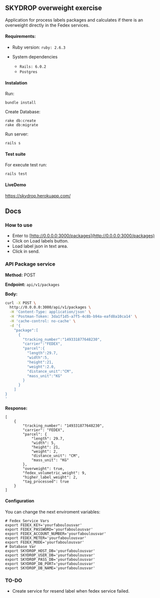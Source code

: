 ## SKYDROP overweight exercise

Application for process labels packages and calculates if there is an overweight directly in the Fedex services.

#### Requirements:

* Ruby version: `ruby: 2.6.3`

* System dependencies
     - `Rails: 6.0.2`
     - `Postgres`

#### Instalation

Run:

```
bundle install
```

Create Database:

```
rake db:create
rake db:migrate
```

Run server: 

```
rails s
```

#### Test suite

For execute test run:

```
rails test
```

#### LiveDemo

https://skydrop.herokuapp.com/

## Docs

### How to use

- Enter to [http://0.0.0.0:3000/packages](http://0.0.0.0:3000/packages)
- Click on Load labels button.
- Load label json in text area.
- Click in send.

### API Package service

**Method:** POST

**Endpoint:** `api/v1/packages`

**Body:** 

```bash
curl -X POST \
  http://0.0.0.0:3000/api/v1/packages \
  -H 'Content-Type: application/json' \
  -H 'Postman-Token: 3da1f1d5-a7f5-4c8b-b94a-eafd8a10ca14' \
  -H 'cache-control: no-cache' \
  -d '{
	"package":[
	  {
	    "tracking_number":"149331877648230",
	    "carrier":"FEDEX",
	    "parcel":{
	      "length":29.7,
	      "width":5,
	      "height":21,
	      "weight":2.0,
	      "distance_unit":"CM",
	      "mass_unit":"KG"
	    }
	  }
	]
}
'
```

**Response:**

```
[
    {
        "tracking_number": "149331877648230",
        "carrier": "FEDEX",
        "parcel": {
            "length": 29.7,
            "width": 5,
            "height": 21,
            "weight": 2,
            "distance_unit": "CM",
            "mass_unit": "KG"
        },
        "overweight": true,
        "fedex_volumetric_weight": 9,
        "higher_label_weight": 2,
        "tag_processed": true
    }
]
```

#### Configuration

You can change the next enviroment variables:

```
# Fedex Service Vars
export FEDEX_KEY='yourfaboulousvar'
export FEDEX_PASSWORD='yourfaboulousvar'
export FEDEX_ACCOUNT_NUMBER='yourfaboulousvar'
export FEDEX_METER='yourfaboulousvar'
export FEDEX_MODE='yourfaboulousvar'
# Database Var
export SKYDROP_HOST_DB='yourfaboulousvar'
export SKYDROP_USER_DB='yourfaboulousvar'
export SKYDROP_PASS_DB='yourfaboulousvar'
export SKYDROP_DB_PORT='yourfaboulousvar'
export SKYDROP_DB_NAME='yourfaboulousvar'
```

### TO-DO

- Create service for resend label when fedex service failed.